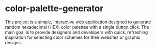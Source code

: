 # color-palette-generator
This project is a simple, interactive web application designed to generate random hexadecimal (HEX) color palettes with a single button click. The main goal is to provide designers and developers with quick, refreshing inspiration for selecting color schemes for their websites or graphic designs.
